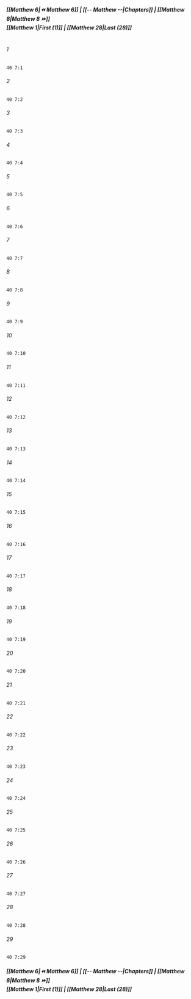 
##### **[[Matthew 6|⏪ Matthew 6]] | [[-- Matthew --|Chapters]] | [[Matthew 8|Matthew 8 ⏩]]**<br>**[[Matthew 1|First (1)]] | [[Matthew 28|Last (28)]]**<br><br>

###### 1
``` verse
40 7:1
```
###### 2
``` verse
40 7:2
```
###### 3
``` verse
40 7:3
```
###### 4
``` verse
40 7:4
```
###### 5
``` verse
40 7:5
```
###### 6
``` verse
40 7:6
```
###### 7
``` verse
40 7:7
```
###### 8
``` verse
40 7:8
```
###### 9
``` verse
40 7:9
```
###### 10
``` verse
40 7:10
```
###### 11
``` verse
40 7:11
```
###### 12
``` verse
40 7:12
```
###### 13
``` verse
40 7:13
```
###### 14
``` verse
40 7:14
```
###### 15
``` verse
40 7:15
```
###### 16
``` verse
40 7:16
```
###### 17
``` verse
40 7:17
```
###### 18
``` verse
40 7:18
```
###### 19
``` verse
40 7:19
```
###### 20
``` verse
40 7:20
```
###### 21
``` verse
40 7:21
```
###### 22
``` verse
40 7:22
```
###### 23
``` verse
40 7:23
```
###### 24
``` verse
40 7:24
```
###### 25
``` verse
40 7:25
```
###### 26
``` verse
40 7:26
```
###### 27
``` verse
40 7:27
```
###### 28
``` verse
40 7:28
```
###### 29
``` verse
40 7:29
```

##### **[[Matthew 6|⏪ Matthew 6]] | [[-- Matthew --|Chapters]] | [[Matthew 8|Matthew 8 ⏩]]**<br>**[[Matthew 1|First (1)]] | [[Matthew 28|Last (28)]]**
